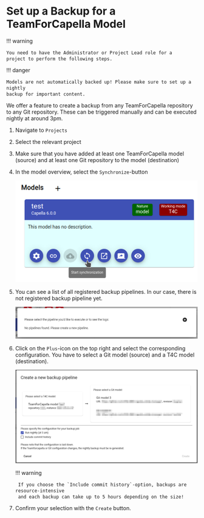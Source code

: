 <!--
 ~ SPDX-FileCopyrightText: Copyright DB InfraGO AG and contributors
 ~ SPDX-License-Identifier: Apache-2.0
 -->

# Set up a Backup for a TeamForCapella Model

!!! warning

    You need to have the Administrator or Project Lead role for a
    project to perform the following steps.

!!! danger

    Models are not automatically backed up! Please make sure to set up a nightly
    backup for important content.

We offer a feature to create a backup from any TeamForCapella repository to any
Git repository. These can be triggered manually and can be executed nightly at
around 3pm.

1.  Navigate to `Projects`
1.  Select the relevant project
1.  Make sure that you have added at least one TeamForCapella model (source)
    and at least one Git repository to the model (destination)
1.  In the model overview, select the `Synchronize`-button

    ![Model overview](./model-overview.png)

1.  You can see a list of all registered backup pipelines. In our case, there
    is not registered backup pipeline yet.

    ![Backup pipeline](./backups-overview.png)

1.  Click on the `Plus`-icon on the top right and select the corresponding
    configuration. You have to select a Git model (source) and a T4C model
    (destination).

    ![Create a backup pipeline](./create-pipeline.png)

    !!! warning

         If you choose the `Include commit history`-option, backups are resource-intensive
         and each backup can take up to 5 hours depending on the size!

1.  Confirm your selection with the `Create` button.
